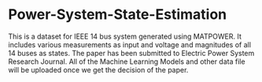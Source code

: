 # Power-System-State-Estimation 
This is a dataset for IEEE 14 bus system generated using MATPOWER. It includes various measurements as input and voltage and magnitudes of all 14 buses as states. The paper has been submitted to Electric Power System Research Journal. All of the Machine Learning Models and other data file will be uploaded once we get the decision of the paper.
